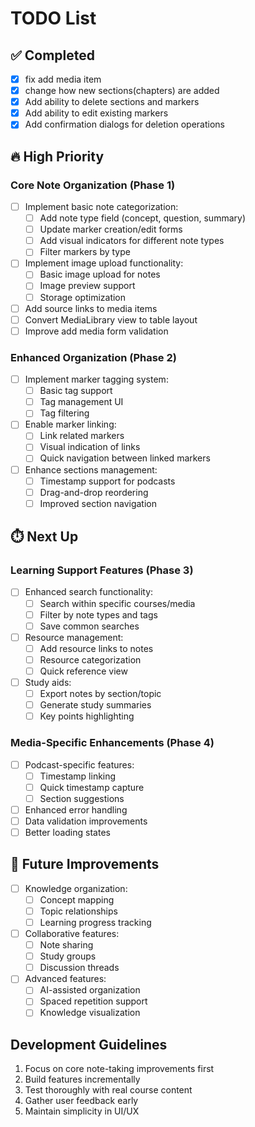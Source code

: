 # TODO List

## ✅ Completed
- [x] fix add media item
- [x] change how new sections(chapters) are added
- [x] Add ability to delete sections and markers
- [x] Add ability to edit existing markers
- [x] Add confirmation dialogs for deletion operations

## 🔥 High Priority

### Core Note Organization (Phase 1)
- [ ] Implement basic note categorization:
  - [ ] Add note type field (concept, question, summary)
  - [ ] Update marker creation/edit forms
  - [ ] Add visual indicators for different note types
  - [ ] Filter markers by type
- [ ] Implement image upload functionality:
  - [ ] Basic image upload for notes
  - [ ] Image preview support
  - [ ] Storage optimization
- [ ] Add source links to media items
- [ ] Convert MediaLibrary view to table layout
- [ ] Improve add media form validation

### Enhanced Organization (Phase 2)
- [ ] Implement marker tagging system:
  - [ ] Basic tag support
  - [ ] Tag management UI
  - [ ] Tag filtering
- [ ] Enable marker linking:
  - [ ] Link related markers
  - [ ] Visual indication of links
  - [ ] Quick navigation between linked markers
- [ ] Enhance sections management:
  - [ ] Timestamp support for podcasts
  - [ ] Drag-and-drop reordering
  - [ ] Improved section navigation

## ⏱️ Next Up

### Learning Support Features (Phase 3)
- [ ] Enhanced search functionality:
  - [ ] Search within specific courses/media
  - [ ] Filter by note types and tags
  - [ ] Save common searches
- [ ] Resource management:
  - [ ] Add resource links to notes
  - [ ] Resource categorization
  - [ ] Quick reference view
- [ ] Study aids:
  - [ ] Export notes by section/topic
  - [ ] Generate study summaries
  - [ ] Key points highlighting

### Media-Specific Enhancements (Phase 4)
- [ ] Podcast-specific features:
  - [ ] Timestamp linking
  - [ ] Quick timestamp capture
  - [ ] Section suggestions
- [ ] Enhanced error handling
- [ ] Data validation improvements
- [ ] Better loading states

## 🎯 Future Improvements
- [ ] Knowledge organization:
  - [ ] Concept mapping
  - [ ] Topic relationships
  - [ ] Learning progress tracking
- [ ] Collaborative features:
  - [ ] Note sharing
  - [ ] Study groups
  - [ ] Discussion threads
- [ ] Advanced features:
  - [ ] AI-assisted organization
  - [ ] Spaced repetition support
  - [ ] Knowledge visualization

## Development Guidelines
1. Focus on core note-taking improvements first
2. Build features incrementally
3. Test thoroughly with real course content
4. Gather user feedback early
5. Maintain simplicity in UI/UX
